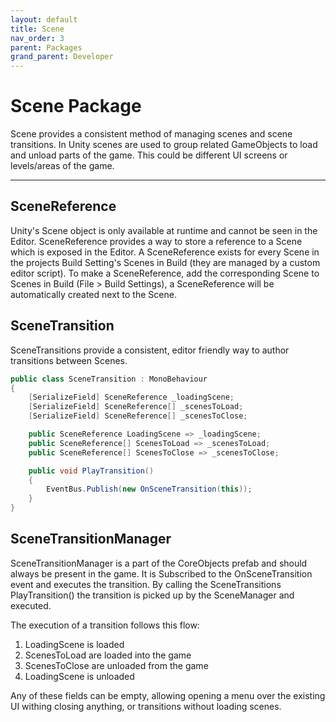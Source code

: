 ```yaml
---
layout: default
title: Scene
nav_order: 3
parent: Packages
grand_parent: Developer
---
```


# Scene Package

Scene provides a consistent method of managing scenes and scene transitions. In Unity scenes are used to group related GameObjects to load and unload parts of the game. This could be different UI screens or levels/areas of the game.

---

## SceneReference

Unity's Scene object is only available at runtime and cannot be seen in the Editor. SceneReference provides a way to store a reference to a Scene which is exposed in the Editor. A SceneReference exists for every Scene in the projects Build Setting's Scenes in Build (they are managed by a custom editor script). To make a SceneReference, add the corresponding Scene to Scenes in Build (File > Build Settings), a SceneReference will be automatically created next to the Scene.

## SceneTransition

SceneTransitions provide a consistent, editor friendly way to author transitions between Scenes.

```c#
public class SceneTransition : MonoBehaviour
{
    [SerializeField] SceneReference _loadingScene;
    [SerializeField] SceneReference[] _scenesToLoad;
    [SerializeField] SceneReference[] _scenesToClose;

    public SceneReference LoadingScene => _loadingScene;
    public SceneReference[] ScenesToLoad => _scenesToLoad;
    public SceneReference[] ScenesToClose => _scenesToClose;

    public void PlayTransition()
    {
        EventBus.Publish(new OnSceneTransition(this));   
    }
}
```

## SceneTransitionManager

SceneTransitionManager is a part of the CoreObjects prefab and should always be present in the game. It is Subscribed to the OnSceneTransition event and executes the transition. By calling the SceneTransitions PlayTransition() the transition is picked up by the SceneManager and executed.

The execution of a transition follows this flow: 
1. LoadingScene is loaded
2. ScenesToLoad are loaded into the game
3. ScenesToClose are unloaded from the game
4. LoadingScene is unloaded

Any of these fields can be empty, allowing opening a menu over the existing UI withing closing anything, or transitions without loading scenes.